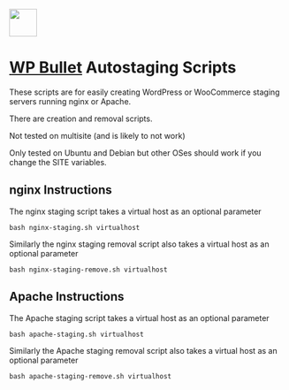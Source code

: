 <a href="https://guides.wp-bullet.com"><img src="https://guides.wp-bullet.com/wp-content/uploads/2016/07/wp-bullet-logo.svg" height="50"></a>

# [WP Bullet](https://wp-bullet.com) Autostaging Scripts

These scripts are for easily creating WordPress or WooCommerce staging servers running nginx or Apache.

There are creation and removal scripts.

Not tested on multisite (and is likely to not work)

Only tested on Ubuntu and Debian but other OSes should work if you change the SITE variables.

## nginx Instructions

The nginx staging script takes a virtual host as an optional parameter

`bash nginx-staging.sh virtualhost`

Similarly the nginx staging removal script also takes a virtual host as an optional parameter

`bash nginx-staging-remove.sh virtualhost`

## Apache Instructions

The Apache staging script takes a virtual host as an optional parameter

`bash apache-staging.sh virtualhost`

Similarly the Apache staging removal script also takes a virtual host as an optional parameter

`bash apache-staging-remove.sh virtualhost`
